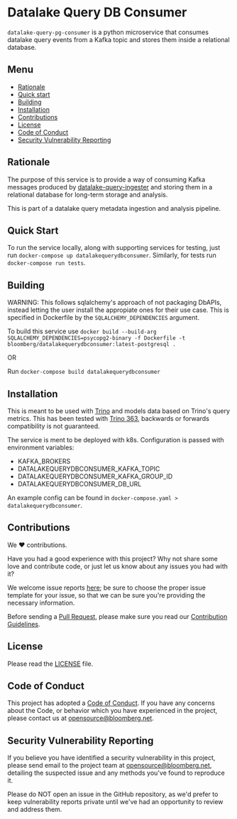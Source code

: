 # Datalake Query DB Consumer

`datalake-query-pg-consumer` is a python microservice that consumes datalake query events from a Kafka topic and stores them inside a relational database.

## Menu

- [Rationale](#rationale)
- [Quick start](#quick-start)
- [Building](#building)
- [Installation](#installation)
- [Contributions](#contributions)
- [License](#license)
- [Code of Conduct](#code-of-conduct)
- [Security Vulnerability Reporting](#security-vulnerability-reporting)

## Rationale

The purpose of this service is to provide a way of consuming Kafka messages produced by [datalake-query-ingester](https://github.com/bloomberg/datalake-query-ingester) and storing them in a relational database for long-term storage and analysis.

This is part of a datalake query metadata ingestion and analysis pipeline.

## Quick Start

To run the service locally, along with supporting services for testing, just run `docker-compose up datalakequerydbconsumer`.
Similarly, for tests run `docker-compose run tests`.

## Building

WARNING: This follows sqlalchemy's approach of not packaging DbAPIs, instead letting the user install
the appropiate ones for their use case. This is specified in Dockerfile by the `SQLALCHEMY_DEPENDENCIES`
argument.

To build this service use `docker build --build-arg SQLALCHEMY_DEPENDENCIES=psycopg2-binary -f Dockerfile -t bloomberg/datalakequerydbconsumer:latest-postgresql .`

OR

Run `docker-compose build datalakequerydbconsumer`

## Installation

This is meant to be used with [Trino](https://github.com/trinodb/trino) and models data based on Trino's query metrics. This has been tested with [Trino 363](https://github.com/trinodb/trino/releases/tag/363), backwards or forwards compatibility is not guaranteed.

The service is ment to be deployed with k8s. Configuration is passed with environment variables:
- KAFKA_BROKERS
- DATALAKEQUERYDBCONSUMER_KAFKA_TOPIC
- DATALAKEQUERYDBCONSUMER_KAFKA_GROUP_ID
- DATALAKEQUERYDBCONSUMER_DB_URL

An example config can be found in `docker-compose.yaml > datalakequerydbconsumer`.

## Contributions

We :heart: contributions.

Have you had a good experience with this project? Why not share some love and contribute code, or just let us know about any issues you had with it?

We welcome issue reports [here](../../issues); be sure to choose the proper issue template for your issue, so that we can be sure you're providing the necessary information.

Before sending a [Pull Request](../../pulls), please make sure you read our
[Contribution Guidelines](https://github.com/bloomberg/.github/blob/master/CONTRIBUTING.md).

## License

Please read the [LICENSE](LICENSE) file.

## Code of Conduct

This project has adopted a [Code of Conduct](https://github.com/bloomberg/.github/blob/master/CODE_OF_CONDUCT.md).
If you have any concerns about the Code, or behavior which you have experienced in the project, please
contact us at opensource@bloomberg.net.

## Security Vulnerability Reporting

If you believe you have identified a security vulnerability in this project, please send email to the project
team at opensource@bloomberg.net, detailing the suspected issue and any methods you've found to reproduce it.

Please do NOT open an issue in the GitHub repository, as we'd prefer to keep vulnerability reports private until
we've had an opportunity to review and address them.
